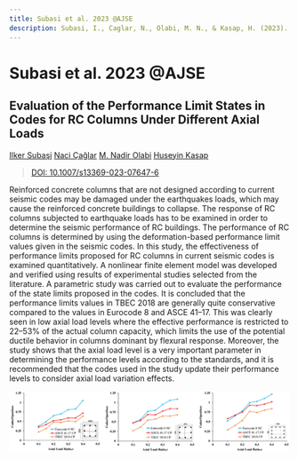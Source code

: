 ```yaml
---
title: Subasi et al. 2023 @AJSE
description: Subasi, I., Caglar, N., Olabi, M. N., & Kasap, H. (2023). Evaluation of the performance limit states in codes for RC columns under different axial loads. Arabian Journal for Science and Engineering, 48(10), 13031–13045.
---
```


Subasi et al. 2023 @AJSE
===

Evaluation of the Performance Limit States in Codes for RC Columns Under Different Axial Loads
---

[Ilker Subaşi](https://scholar.google.com/citations?user=Dw_inioAAAAJ&hl=en)
[Naci Çağlar](https://scholar.google.com/citations?user=FteD3gkAAAAJ&hl=en)
[M. Nadir Olabi](https://scholar.google.com/citations?user=w6WuU8sAAAAJ&hl=en&oi=ao)
[Huseyin Kasap](https://scholar.google.com/citations?user=RwLMUToAAAAJ&hl=en&oi=ao)

> [DOI: 10.1007/s13369-023-07647-6](https://doi.org/10.1007/s13369-023-07647-6)

Reinforced concrete columns that are not designed according to current seismic codes may be damaged under the earthquakes loads, which may cause the reinforced concrete buildings to collapse. The response of RC columns subjected to earthquake loads has to be examined in order to determine the seismic performance of RC buildings. The performance of RC columns is determined by using the deformation-based performance limit values given in the seismic codes. In this study, the effectiveness of performance limits proposed for RC columns in current seismic codes is examined quantitatively. A nonlinear finite element model was developed and verified using results of experimental studies selected from the literature. A parametric study was carried out to evaluate the performance of the state limits proposed in the codes. It is concluded that the performance limits values in TBEC 2018 are generally quite conservative compared to the values in Eurocode 8 and ASCE 41–17. This was clearly seen in low axial load levels where the effective performance is restricted to 22–53% of the actual column capacity, which limits the use of the potential ductile behavior in columns dominant by flexural response. Moreover, the study shows that the axial load level is a very important parameter in determining the performance levels according to the standards, and it is recommended that the codes used in the study update their performance levels to consider axial load variation effects.

![Fig. 13](vx_images/188833004770991.png "Fig. 13 Collapse prevention performance limit values according to axial load ratio")

